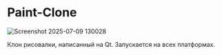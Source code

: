 # Paint-Clone  
![Screenshot 2025-07-09 130028](https://github.com/user-attachments/assets/5cb8f0dc-4d4d-4d02-82e9-d25e17f47409)

Клон рисовалки, написанный на Qt. Запускается на всех платформах.  
